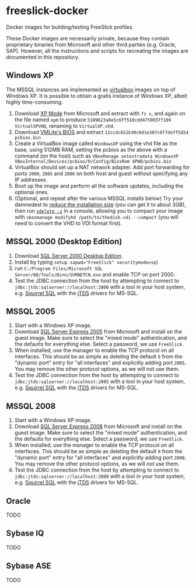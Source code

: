 # freeslick-docker

Docker images for building/testing FreeSlick profiles.

These Docker images are necessarily private, because they contain
proprietary binaries from Microsoft and other third parties (e.g.
Oracle, SAP). However, all the instructions and scripts for recreating
the images are documented in this repository.

## Windows XP

The MSSQL instances are implemented as
[virtualbox](https://www.virtualbox.org/) images on top of Windows XP.
It is possible to obtain a gratis instance of Windows XP, albeit
highly time-consuming.

1. Download
   [XP Mode](http://www.microsoft.com/en-us/download/details.aspx?id=8002)
   from Microsoft and extract with `7z x`, and again on the file named `xpm` to
   produce `5189623a8e5c6ff518cdd4759037f109 VirtualXPVHD`, renaming
   to `VirtualXP.vhd`.
2. Download
   [VMLite's BIOS](http://www.vmlite.com/images/fbfiles/files/pcbios.zip)
   and extract `12ccdc652b30c6d1e307c6f7deff5d24 pcbios.bin`
3. Create a VirtualBox image called `WindowsXP` using the vhd file as
   the base, using 512MB RAM, setting the pcbios as the above with a
   command (on the host) such as
   `VBoxManage setextradata WindowsXP VBoxInternal/Devices/pcbios/0/Config/BiosRom $PWD/pcbios.bin`
4. VirtualBox should set up a NAT network adapter. Add port forwarding
   for ports `2000`, `2005` and `2008` on both host and guest without
   specifying any IP addresses.
5. Boot up the image and perform all the software updates, including
   the optional ones.
6. (Optional, and repeat after the various MSSQL installs below) Try
   your damnedest to
   [reduce the installation size](https://www.google.co.uk/?q=windows+xp+reduce+installation+size)
   (you can get it to about 3GB), then run
   [`sdelete -z`](https://technet.microsoft.com/en-gb/sysinternals/bb897443.aspx)
   in a console, allowing you to compact your image with
   `vboxmanage modifyhd /path/to/thedisk.vdi --compact` (you will need to convert
   the VHD to VDI format first).

## MSSQL 2000 (Desktop Edition)

1. Download [SQL Server 2000 Desktop Edition](http://www.microsoft.com/en-us/download/details.aspx?id=22661).
2. Install by typing `setup sapwd="FreeSlick" securitymode=sql`
3. run `C:/Program Files/Microsoft SQL
   Server/80/Tools/Binn/SVRNETCN.exe` and enable TCP on port 2000.
4. Test the JDBC connection from the host by attempting to connect to
   `jdbc:jtds:sqlserver://localhost:2000` with a tool in your
   host system, e.g.
   [Squirrel SQL](http://squirrel-sql.sourceforge.net/) with the
   [jTDS](http://jtds.sourceforge.net/) drivers for MS-SQL.

## MSSQL 2005

1. Start with a Windows XP image.
2. Download
   [SQL Server Express 2005](http://www.microsoft.com/en-gb/download/details.aspx?id=21844)
   from Microsoft and install on the guest image. Make sure to select
   the "mixed mode" authentication, and the defaults for everything
   else. Select a password, we use `FreeSlick`.
3. When installed, use the manager to enable the TCP protocol on all
   interfaces. This should be as simple as deleting the default `0`
   from the "dynamic port" entry for "all interfaces" and explicitly adding port
   `2005`. You may remove the other protocol options, as we will not
   use them.
4. Test the JDBC connection from the host by attempting to connect to
   `jdbc:jtds:sqlserver://localhost:2005` with a tool in your
   host system, e.g.
   [Squirrel SQL](http://squirrel-sql.sourceforge.net/) with the
   [jTDS](http://jtds.sourceforge.net/) drivers for MS-SQL.

## MSSQL 2008

1. Start with a Windows XP image.
2. Download
   [SQL Server Express 2008](http://www.microsoft.com/en-gb/download/details.aspx?id=30438)
   from Microsoft and install on the guest image. Make sure to select
   the "mixed mode" authentication, and the defaults for everything
   else. Select a password, we use `FreeSlick`.
3. When installed, use the manager to enable the TCP protocol on all
   interfaces. This should be as simple as deleting the default `0`
   from the "dynamic port" entry for "all interfaces" and explicitly adding port
   `2008`. You may remove the other protocol options, as we will not
   use them.
4. Test the JDBC connection from the host by attempting to connect to
   `jdbc:jtds:sqlserver://localhost:2008` with a tool in your
   host system, e.g.
   [Squirrel SQL](http://squirrel-sql.sourceforge.net/) with the
   [jTDS](http://jtds.sourceforge.net/) drivers for MS-SQL.

## Oracle

TODO

## Sybase IQ

TODO

## Sybase ASE

TODO
